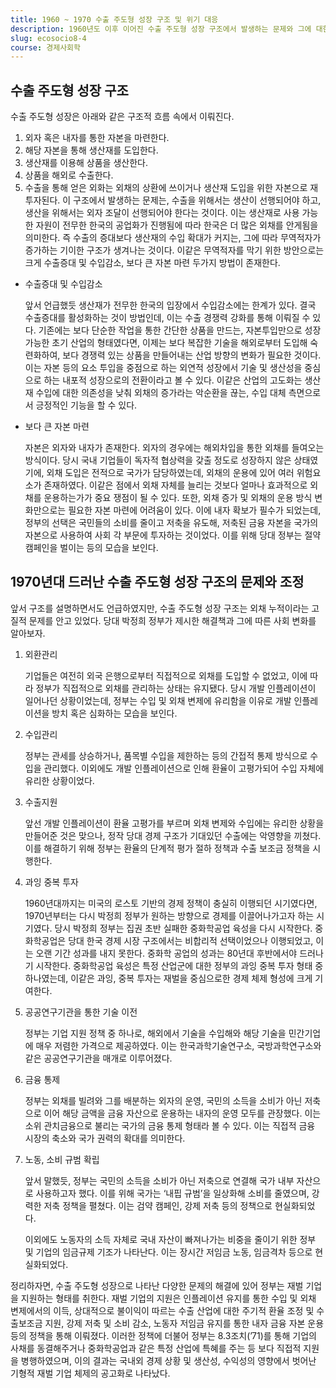 ```yaml
---
title: 1960 ~ 1970 수출 주도형 성장 구조 및 위기 대응
description: 1960년도 이후 이어진 수출 주도형 성장 구조에서 발생하는 문제와 그에 대한 한국 정부의 대응을 살펴보자.
slug: ecosocio8-4
course: 경제사회학
---
```


## 수출 주도형 성장 구조
수출 주도형 성장은 아래와 같은 구조적 흐름 속에서 이뤄진다.
1. 외자 혹은 내자를 통한 자본을 마련한다.
2. 해당 자본을 통해 생산재를 도입한다.
3. 생산재를 이용해 상품을 생산한다.
4. 상품을 해외로 수출한다.
5. 수출을 통해 얻은 외화는 외채의 상환에 쓰이거나 생산재 도입을 위한 자본으로 재투자된다.
이 구조에서 발생하는 문제는, 수출을 위해서는 생산이 선행되어야 하고, 생산을 위해서는 외자 조달이 선행되어야 한다는 것이다. 이는 생산재로 사용 가능한 자원이 전무한 한국의 공업화가 진행됨에 따라 한국은 더 많은 외채를 안게됨을 의미한다. 즉 수출의 증대보다 생산재의 수입 확대가 커지는, 그에 따라 무역적자가 증가하는 기이한 구조가 생겨나는 것이다.
이같은 무역적자를 막기 위한 방안으로는 크게 수출증대 및 수입감소, 보다 큰 자본 마련 두가지 방법이 존재한다.

- 수출증대 및 수입감소


	앞서 언급했듯 생산재가 전무한 한국의 입장에서 수입감소에는 한계가 있다. 결국 수출증대를 활성화하는 것이 방법인데, 이는 수출 경쟁력 강화를 통해 이뤄질 수 있다. 기존에는 보다 단순한 작업을 통한 간단한 상품을 만드는, 자본투입만으로 성장 가능한 초기 산업의 형태였다면, 이제는 보다 복잡한 기술을 해외로부터 도입해 숙련화하여, 보다 경쟁력 있는 상품을 만들어내는 산업 방향의 변화가 필요한 것이다. 이는 자본 등의 요소 투입을 중점으로 하는 외연적 성장에서 기술 및 생산성을 중심으로 하는 내포적 성장으로의 전환이라고 볼 수 있다. 이같은 산업의 고도화는 생산재 수입에 대한 의존성을 낮춰 외채의 증가라는 악순환을 끊는, 수입 대체 측면으로서 긍정적인 기능을 할 수 있다.

- 보다 큰 자본 마련


	자본은 외자와 내자가 존재한다. 외자의 경우에는 해외차입을 통한 외채를 들여오는 방식이다. 당시 국내 기업들이 독자적 협상력을 갖출 정도로 성장하지 않은 상태였기에, 외채 도입은 전적으로 국가가 담당하였는데, 외채의 운용에 있어 여러 위험요소가 존재하였다. 이같은 점에서 외채 자체를 늘리는 것보다 얼마나 효과적으로 외채를 운용하는가가 중요 쟁점이 될 수 있다. 또한, 외채 증가 및 외채의 운용 방식 변화만으로는 필요한 자본 마련에 어려움이 있다. 이에 내자 확보가 필수가 되었는데, 정부의 선택은 국민들의 소비를 줄이고 저축을 유도해, 저축된 금융 자본을 국가의 자본으로 사용하여 사회 각 부문에 투자하는 것이었다. 이를 위해 당대 정부는 절약 캠페인을 벌이는 등의 모습을 보인다.
## 1970년대 드러난 수출 주도형 성장 구조의 문제와 조정
앞서 구조를 설명하면서도 언급하였지만, 수출 주도형 성장 구조는 외채 누적이라는 고질적 문제를 안고 있었다. 당대 박정희 정부가 제시한 해결책과 그에 따른 사회 변화를 알아보자.
1. 외환관리


	기업들은 여전히 외국 은행으로부터 직접적으로 외채를 도입할 수 없었고, 이에 따라 정부가 직접적으로 외채를 관리하는 상태는 유지됐다. 당시 개발 인플레이션이 일어나던 상황이었는데, 정부는 수입 및 외채 변제에 유리함을 이유로 개발 인플레이션을 방치 혹은 심화하는 모습을 보인다.
2. 수입관리


	정부는 관세를 상승하거나, 품목별 수입을 제한하는 등의 간접적 통제 방식으로 수입을 관리했다. 이외에도 개발 인플레이션으로 인해 환율이 고평가되어 수입 자체에 유리한 상황이었다.
3. 수출지원


	앞선 개발 인플레이션이 환율 고평가를 부르며 외채 변제와 수입에는 유리한 상황을 만들어준 것은 맞으나, 정작 당대 경제 구조가 기대있던 수출에는 악영향을 끼쳤다. 이를 해결하기 위해 정부는 환율의 단계적 평가 절하 정책과 수출 보조금 정책을 시행한다.
4. 과잉 중복 투자


	1960년대까지는 미국의 로스토 기반의 경제 정책이 충실히 이행되던 시기였다면, 1970년부터는 다시 박정희 정부가 원하는 방향으로 경제를 이끌어나가고자 하는 시기였다. 당시 박정희 정부는 집권 초반 실패한 중화학공업 육성을 다시 시작한다. 중화학공업은 당대 한국 경제 시장 구조에서는 비합리적 선택이었으나 이행되었고, 이는 오랜 기간 성과를 내지 못한다. 중화학 공업의 성과는 80년대 후반에서야 드러나기 시작한다. 중화학공업 육성은 특정 산업군에 대한 정부의 과잉 중복 투자 형태 중 하나였는데, 이같은 과잉, 중복 투자는 재벌을 중심으로한 경제 체제 형성에 크게 기여한다.
5. 공공연구기관을 통한 기술 이전


	정부는 기업 지원 정책 중 하나로, 해외에서 기술을 수입해와 해당 기술을 민간기업에 매우 저렴한 가격으로 제공하였다. 이는 한국과학기술연구소, 국방과학연구소와 같은 공공연구기관을 매개로 이루어졌다.
6. 금융 통제


	정부는 외채를 빌려와 그를 배분하는 외자의 운영, 국민의 소득을 소비가 아닌 저축으로 이어 해당 금액을 금융 자산으로 운용하는 내자의 운영 모두를 관장했다. 이는 소위 관치금융으로 불리는 국가의 금융 통제 형태라 볼 수 있다. 이는 직접적 금융 시장의 축소와 국가 권력의 확대를 의미한다.
7. 노동, 소비 규범 확립


	앞서 말했듯, 정부는 국민의 소득을 소비가 아닌 저축으로 연결해 국가 내부 자산으로 사용하고자 했다. 이를 위해 국가는 ‘내핍 규범’을 일상화해 소비를 줄였으며, 강력한 저축 정책을 펼쳤다. 이는 검약 캠페인, 강제 저축 등의 정책으로 현실화되었다.

	이외에도 노동자의 소득 자체로 국내 자산이 빠져나가는 비중을 줄이기 위한 정부 및 기업의 임금규제 기조가 나타난다. 이는 장시간 저임금 노동, 임금격차 등으로 현실화되었다.

정리하자면, 수출 주도형 성장으로 나타난 다양한 문제의 해결에 있어 정부는 재벌 기업을 지원하는 형태를 취한다. 재벌 기업의 지원은 인플레이션 유지를 통한 수입 및 외채 변제에서의 이득, 상대적으로 불이익이 따르는 수출 산업에 대한 주기적 환율 조정 및 수출보조금 지원, 강제 저축 및 소비 감소, 노동자 저임금 유지를 통한 내자 금융 자본 운용 등의 정책을 통해 이뤄졌다. 이러한 정책에 더불어 정부는 8.3조치(’71)를 통해 기업의 사채를 동결해주거나 중화학공업과 같은 특정 산업에 특혜를 주는 등 보다 직접적 지원을 병행하였으며, 이의 결과는 국내외 경제 상황 및 생산성, 수익성의 영향에서 벗어난 기형적 재벌 기업 체제의 공고화로 나타났다.